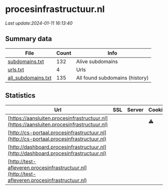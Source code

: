 # procesinfrastructuur.nl
*Last update:2024-01-11 16:13:40*
## Summary data
| File       | Count | Info |
|------------|-------|------|
|[subdomains.txt](/data/procesinfrastructuur/subdomains.txt)|132|Alive subdomains|
|[urls.txt](/data/procesinfrastructuur/urls.txt)|4|Urls|
|[all_subdomains.txt](/data/procesinfrastructuur/all_subdomains.txt)|135|All found subdomains (history)|
## Statistics
| Url | SSL | Server | Cookie | HSTS | CSP | XFO | XXP | RP | Tech |
|------------|-------|------|------|------|------|------|------|------|------|
|[https://aansluiten.procesinfrastructuur.nl](https://aansluiten.procesinfrastructuur.nl)| | |:warning: |:white_check_mark: | |:warning: |:white_check_mark: | |:white_check_mark: | |:white_check_mark: | |HSTS IBM DataPower J...| |
|[http://cs-portaal.procesinfrastructuur.nl](http://cs-portaal.procesinfrastructuur.nl)| | | | | | | |:white_check_mark: | |HSTS| |
|[http://dashboard.procesinfrastructuur.nl](http://dashboard.procesinfrastructuur.nl)| | | | | | | |:white_check_mark: | || |
|[http://test-afleveren.procesinfrastructuur.nl](http://test-afleveren.procesinfrastructuur.nl)| | | | | | | |:white_check_mark: | || |